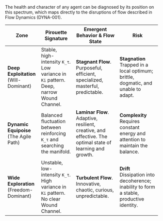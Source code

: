 The health and character of any agent can be diagnosed by its position on this spectrum, which maps directly to the disruptions of flow described in Flow Dynamics (DYNA-001).

| Zone | Pirouette Signature | Emergent Behavior & Flow State | Risk |
|---|---|---|---|
| **Deep Exploitation** <br> (Will-Dominant) | Stable, high-intensity `K_τ`. Low variance in `Ki` pattern. Deep, narrow Wound Channel. | **Stagnant Flow**. Purposeful, efficient, specialized, masterful, predictable. | **Stagnation** <br> Trapped in a local optimum; brittle, dogmatic, and unable to adapt. |
| **Dynamic Equipoise** <br> (The Agile Path) | Balanced fluctuation between reinforcing `K_τ` and searching the manifold. | **Laminar Flow**. Adaptive, resilient, creative, and effective. The optimal state of learning and growth. | **Complexity** <br> Requires constant energy and attention to maintain the balance. |
| **Wide Exploration** <br> (Freedom-Dominant) | Unstable, low-intensity `K_τ`. High variance in `Ki` pattern. No clear Wound Channel. | **Turbulent Flow**. Innovative, chaotic, curious, unpredictable. | **Drift** <br> Dissipation into decoherence; inability to form a stable, productive identity. |
